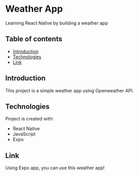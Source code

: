 # Weather App
Learning React Native by building a weather app

## Table of contents
* [Introduction](#introduction)
* [Technologies](#technologies)
* [Link](#link)

## Introduction
This project is a simple weather app using Openweather API. 
	
## Technologies
Project is created with:
* React Native
* JavaScript
* Expo
	
## Link
Using Expo app, you can use this weather app!


